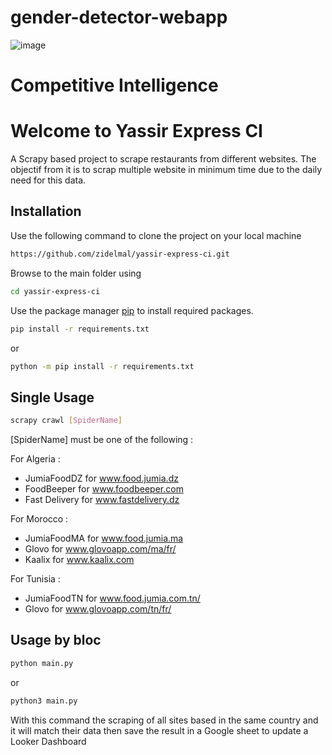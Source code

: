 # gender-detector-webapp

![image](https://user-images.githubusercontent.com/88236219/226205360-0f012b32-cd4d-43da-806b-49c30053e601.png)

# Competitive Intelligence

# Welcome to Yassir Express CI

A Scrapy based project to scrape restaurants from different websites.
The objectif from it is to scrap multiple website in minimum time due to the daily need for this data.

## Installation

Use the following command to clone the project on your local machine
```bash
https://github.com/zidelmal/yassir-express-ci.git
```
Browse to the main folder using
```bash
cd yassir-express-ci
```

Use the package manager [pip](https://pip.pypa.io/en/stable/) to install required packages.

```bash
pip install -r requirements.txt
```
or
```bash
python -m pip install -r requirements.txt
```

## Single Usage

```bash
scrapy crawl [SpiderName]
```
[SpiderName] must be one of the following :

For Algeria : 
*  JumiaFoodDZ for www.food.jumia.dz
*  FoodBeeper for www.foodbeeper.com
*  Fast Delivery for www.fastdelivery.dz

For Morocco : 
*  JumiaFoodMA for www.food.jumia.ma
*  Glovo for www.glovoapp.com/ma/fr/
*  Kaalix for www.kaalix.com

For Tunisia : 
*  JumiaFoodTN for www.food.jumia.com.tn/
*  Glovo for www.glovoapp.com/tn/fr/

## Usage by bloc

```bash
python main.py
```
or 
```bash
python3 main.py
```
With this command the scraping of all sites based in the same country and it will match their data then save the result in a Google sheet to update a Looker Dashboard
